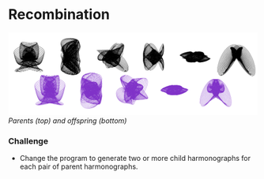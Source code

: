 # Recombination

![](../images/recombination.png)
*Parents (top) and offspring (bottom)*

### Challenge

- Change the program to generate two or more child harmonographs for each pair of parent harmonographs.